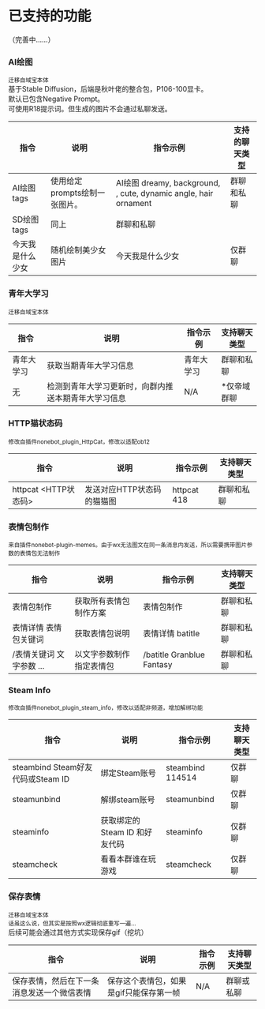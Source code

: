 # 已支持的功能

（完善中……）

### AI绘图
<small>迁移自域宝本体</small>  
基于Stable Diffusion，后端是秋叶佬的整合包，P106-100显卡。  
默认已包含Negative Prompt。  
可使用R18提示词。但生成的图片不会通过私聊发送。

|指令|说明|指令示例|支持的聊天类型|
|----|----|----|----|
| AI绘图 tags | 使用给定prompts绘制一张图片。 | AI绘图 dreamy,  background, , cute, dynamic angle, hair ornament |群聊和私聊|
| SD绘图 tags | 同上 |群聊和私聊|
| 今天我是什么少女 | 随机绘制美少女图片 | 今天我是什么少女 |仅群聊|

### 青年大学习
<small>迁移自域宝本体</small>  

|指令|说明|指令示例|支持聊天类型|
|----|----|----|----|
| 青年大学习 | 获取当期青年大学习信息 | 青年大学习 | 群聊和私聊 |
|无|检测到青年大学习更新时，向群内推送本期青年大学习信息|N/A|*仅帝域群聊|

### HTTP猫状态码
<small>修改自插件nonebot_plugin_HttpCat，修改以适配ob12</small>

|指令|说明|指令示例|支持聊天类型|
|----|----|----|----|
| httpcat \<HTTP状态码\> | 发送对应HTTP状态码的猫猫图 | httpcat 418 | 群聊和私聊 |

### 表情包制作
<small>来自插件nonebot-plugin-memes。由于wx无法图文在同一条消息内发送，所以需要携带图片参数的表情包无法制作</small>  

|指令|说明|指令示例|支持聊天类型|
|----|----|----|----|
| 表情包制作 | 获取所有表情包制作方案 | 表情包制作 | 群聊和私聊 |
| 表情详情 表情包关键词 | 获取表情包说明 | 表情详情 batitle | 群聊和私聊 |
| /表情关键词 文字参数 ... | 以文字参数制作指定表情包 | /batitle Granblue Fantasy | 群聊和私聊 |


### Steam Info
<small>修改自插件nonebot_plugin_steam_info，修改以适配非频道，增加解绑功能</small>  

|指令|说明|指令示例|支持聊天类型|
|----|----|----|----|
| steambind Steam好友代码或Steam ID | 绑定Steam账号 | steambind 114514 | 仅群聊 |
| steamunbind | 解绑steam账号 | steamunbind | 仅群聊 |
| steaminfo | 获取绑定的 Steam ID 和好友代码 | steaminfo | 仅群聊 |
| steamcheck | 看看本群谁在玩游戏 | steamcheck | 仅群聊 |

### 保存表情
<small>迁移自域宝本体</small>  
<small>话虽这么说，但其实是按照wx逻辑彻底重写一遍...</small>  
后续可能会通过其他方式实现保存gif（挖坑）

|指令|说明|指令示例|支持聊天类型|
|----|----|----|----|
| 保存表情，然后在下一条消息发送一个微信表情 | 保存这个表情包，如果是gif只能保存第一帧 | N/A | 群聊或私聊 |

<!--
|指令|说明|指令示例|支持聊天类型|
|----|----|----|----|
|  |  |  |  |
-->